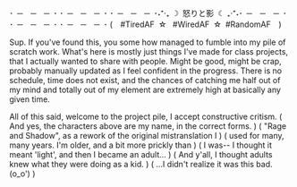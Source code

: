 ･ ─ ─ ─ ･ ･ ─ ─ ─ ･ ･ ─ ─ ─ ･˖⁺‧₊ ☽ 怒りと影 ☾ ₊‧⁺˖･ ─ ─ ─ ･ ･ ─ ─ ─ ･ ･ ─ ─ ─ ･
                   ( #TiredAF ☆  #WiredAF ☆ #RandomAF )

Sup. If you've found this, you some how managed to fumble into my pile of 
scratch work. What's here is mostly just things I've made for class projects,
that I actually wanted to share with people. Might be good, might be crap, 
probably manually updated as I feel confident in the progress. There is no 
schedule, time does not exist, and the chances of catching me half out of my
mind and totally out of my element are extremely high at basically any given 
time.

All of this said, welcome to the project pile, I accept constructive critism.
	( And yes, the characters above are my name, in the correct forms.	)
 	( "Rage and Shadow", as a rework of the original mistranslation I	)
	( used for many, many years. I'm older, and a bit more prickly than	)
        ( I was-- I thought it meant 'light', and then I became an adult...     )
	( And y'all, I thought adults knew what they were doing as a kid.	)
 	(		...I didn't realize it was this bad. (o_o')		)
